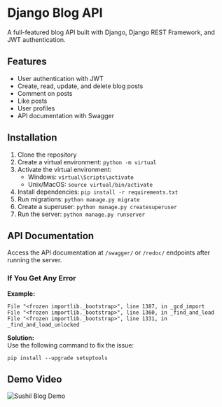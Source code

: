 # Django Blog API

A full-featured blog API built with Django, Django REST Framework, and JWT authentication.

## Features

- User authentication with JWT
- Create, read, update, and delete blog posts
- Comment on posts
- Like posts
- User profiles
- API documentation with Swagger

## Installation

1. Clone the repository
2. Create a virtual environment: `python -m virtual`
3. Activate the virtual environment:
   - Windows: `virtual\Scripts\activate`
   - Unix/MacOS: `source virtual/bin/activate`
4. Install dependencies: `pip install -r requirements.txt`
5. Run migrations: `python manage.py migrate`
6. Create a superuser: `python manage.py createsuperuser`
7. Run the server: `python manage.py runserver`

## API Documentation

Access the API documentation at `/swagger/` or `/redoc/` endpoints after running the server. 


### If You Get Any Error  

**Example:**  
```
File "<frozen importlib._bootstrap>", line 1387, in _gcd_import  
File "<frozen importlib._bootstrap>", line 1360, in _find_and_load  
File "<frozen importlib._bootstrap>", line 1331, in _find_and_load_unlocked  
```

**Solution:**  
Use the following command to fix the issue:  
```
pip install --upgrade setuptools
```

## Demo Video
![Sushil Blog Demo](https://github.com/mrsushilshrestha/Blog-Django/raw/main/Demo-Video/Sushil-blog.gif)
